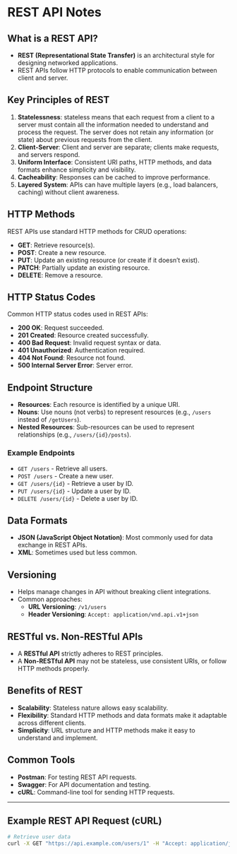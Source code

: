 # REST API Notes

## What is a REST API?
- **REST (Representational State Transfer)** is an architectural style for designing networked applications.
- REST APIs follow HTTP protocols to enable communication between client and server.

## Key Principles of REST
1. **Statelessness**: stateless means that each request from a client to a server must contain all the information needed to understand and process the request. The server does not retain any information (or state) about previous requests from the client.
2. **Client-Server**: Client and server are separate; clients make requests, and servers respond.
3. **Uniform Interface**: Consistent URI paths, HTTP methods, and data formats enhance simplicity and visibility.
4. **Cacheability**: Responses can be cached to improve performance.
5. **Layered System**: APIs can have multiple layers (e.g., load balancers, caching) without client awareness.

## HTTP Methods
REST APIs use standard HTTP methods for CRUD operations:
- **GET**: Retrieve resource(s).
- **POST**: Create a new resource.
- **PUT**: Update an existing resource (or create if it doesn’t exist).
- **PATCH**: Partially update an existing resource.
- **DELETE**: Remove a resource.

## HTTP Status Codes
Common HTTP status codes used in REST APIs:
- **200 OK**: Request succeeded.
- **201 Created**: Resource created successfully.
- **400 Bad Request**: Invalid request syntax or data.
- **401 Unauthorized**: Authentication required.
- **404 Not Found**: Resource not found.
- **500 Internal Server Error**: Server error.

## Endpoint Structure
- **Resources**: Each resource is identified by a unique URI.
- **Nouns**: Use nouns (not verbs) to represent resources (e.g., `/users` instead of `/getUsers`).
- **Nested Resources**: Sub-resources can be used to represent relationships (e.g., `/users/{id}/posts`).

### Example Endpoints
- `GET /users` - Retrieve all users.
- `POST /users` - Create a new user.
- `GET /users/{id}` - Retrieve a user by ID.
- `PUT /users/{id}` - Update a user by ID.
- `DELETE /users/{id}` - Delete a user by ID.

## Data Formats
- **JSON (JavaScript Object Notation)**: Most commonly used for data exchange in REST APIs.
- **XML**: Sometimes used but less common.

## Versioning
- Helps manage changes in API without breaking client integrations.
- Common approaches:
  - **URL Versioning**: `/v1/users`
  - **Header Versioning**: `Accept: application/vnd.api.v1+json`

## RESTful vs. Non-RESTful APIs
- A **RESTful API** strictly adheres to REST principles.
- A **Non-RESTful API** may not be stateless, use consistent URIs, or follow HTTP methods properly.

## Benefits of REST
- **Scalability**: Stateless nature allows easy scalability.
- **Flexibility**: Standard HTTP methods and data formats make it adaptable across different clients.
- **Simplicity**: URL structure and HTTP methods make it easy to understand and implement.

## Common Tools
- **Postman**: For testing REST API requests.
- **Swagger**: For API documentation and testing.
- **cURL**: Command-line tool for sending HTTP requests.

---

## Example REST API Request (cURL)
```bash
# Retrieve user data
curl -X GET "https://api.example.com/users/1" -H "Accept: application/json"

